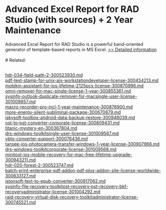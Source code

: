 # Advanced Excel Report for RAD Studio (with sources) + 2 Year Maintenance
Advanced Excel Report for RAD Studio is a powerful band-oriented generator of template-based reports in MS Excel.
[>> Detailed information](https://secure.shareit.com/shareit/product.html?productid=300068137&affiliateid=200057808)<br/><br/># Related:

<br />[hdr-034-field-path-2-300523930.md](https://github.com/downloadplanet/downloadplanet/blob/main/hdr-034-field-path-2-300523930.md)<br />[pdf-text-stamp-for-unix-aix-workstationdeveloper-license-300454213.md](https://github.com/downloadplanet/downloadplanet/blob/main/pdf-text-stamp-for-unix-aix-workstationdeveloper-license-300454213.md)<br />[mobikin-assistant-for-ios-lifetime-2125pcs-license-300870996.md](https://github.com/downloadplanet/downloadplanet/blob/main/mobikin-assistant-for-ios-lifetime-2125pcs-license-300870996.md)<br />[omni-remover-for-mac-single-license-1-year-300855361.md](https://github.com/downloadplanet/downloadplanet/blob/main/omni-remover-for-mac-single-license-1-year-300855361.md)<br />[sysinfo-outlook-duplicate-remover-for-macsingle-user-license-301009857.md](https://github.com/downloadplanet/downloadplanet/blob/main/sysinfo-outlook-duplicate-remover-for-macsingle-user-license-301009857.md)<br />[macro-recorder-pro-incl-1-year-maintenance-300876900.md](https://github.com/downloadplanet/downloadplanet/blob/main/macro-recorder-pro-incl-1-year-maintenance-300876900.md)<br />[more-energy-silent-subliminal-package-300670879.md](https://github.com/downloadplanet/downloadplanet/blob/main/more-energy-silent-subliminal-package-300670879.md)<br />[iskysoft-toolbox-android-data-backup-restore-300948039.md](https://github.com/downloadplanet/downloadplanet/blob/main/iskysoft-toolbox-android-data-backup-restore-300948039.md)<br />[ost-to-pst-converter-corporate-license-300809431.md](https://github.com/downloadplanet/downloadplanet/blob/main/ost-to-pst-converter-corporate-license-300809431.md)<br />[titanic-mystery-en-300367804.md](https://github.com/downloadplanet/downloadplanet/blob/main/titanic-mystery-en-300367804.md)<br />[drs-windows-toolkitsingle-user-license-301009567.md](https://github.com/downloadplanet/downloadplanet/blob/main/drs-windows-toolkitsingle-user-license-301009567.md)<br />[vbto-converter-support-300076436.md](https://github.com/downloadplanet/downloadplanet/blob/main/vbto-converter-support-300076436.md)<br />[tansee-ios-photocamera-transfer-windows-1-year-license-300907966.md](https://github.com/downloadplanet/downloadplanet/blob/main/tansee-ios-photocamera-transfer-windows-1-year-license-300907966.md)<br />[drs-windows-toolkitcorporate-license-301009568.md](https://github.com/downloadplanet/downloadplanet/blob/main/drs-windows-toolkitcorporate-license-301009568.md)<br />[minitool-ios-mobile-recovery-for-mac-free-lifetime-upgrade-300943211.md](https://github.com/downloadplanet/downloadplanet/blob/main/minitool-ios-mobile-recovery-for-mac-free-lifetime-upgrade-300943211.md)<br />[hdr-020-forest-2-300523747.md](https://github.com/downloadplanet/downloadplanet/blob/main/hdr-020-forest-2-300523747.md)<br />[batch-print-enterprise-pdf-addon-pdf-plus-addon-site-license-worldwide-300633127.md](https://github.com/downloadplanet/downloadplanet/blob/main/batch-print-enterprise-pdf-addon-pdf-plus-addon-site-license-worldwide-300633127.md)<br />[istonsoft-text-to-epub-converter-300917062.md](https://github.com/downloadplanet/downloadplanet/blob/main/istonsoft-text-to-epub-converter-300917062.md)<br />[sysinfo-file-recovery-toolkitost-recovery-pst-recovery-bkf-recoveryadministrator-license-301004292.md](https://github.com/downloadplanet/downloadplanet/blob/main/sysinfo-file-recovery-toolkitost-recovery-pst-recovery-bkf-recoveryadministrator-license-301004292.md)<br />[raid-recovery-virtual-disk-recovery-toolkitadministrator-license-300745521.md](https://github.com/downloadplanet/downloadplanet/blob/main/raid-recovery-virtual-disk-recovery-toolkitadministrator-license-300745521.md)
